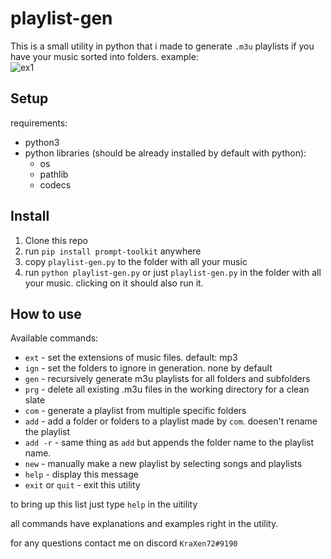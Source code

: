 # playlist-gen
  
This is a small utility in python that i made to generate ``.m3u`` playlists if you have your music sorted into folders. example:  
![ex1](https://cdn.discordapp.com/attachments/704792091955429426/813334438322765864/playlist_gen.png)
  
## Setup
requirements:
- python3
- python libraries (should be already installed by default with python):
    - os
    - pathlib
    - codecs
  
## Install
1. Clone this repo
2. run ``pip install prompt-toolkit`` anywhere
3. copy ``playlist-gen.py`` to the folder with all your music
4. run ``python playlist-gen.py`` or just ``playlist-gen.py`` in the folder with all your music. clicking on it should also run it.

## How to use
Available commands:
- ``ext`` - set the extensions of music files. default: mp3
- ``ign`` - set the folders to ignore in generation. none by default
- ``gen`` - recursively generate m3u playlists for all folders and subfolders
- ``prg`` - delete all existing .m3u files in the working directory for a clean slate
- ``com`` - generate a playlist from multiple specific folders
- ``add`` - add a folder or folders to a playlist made by ``com``. doesen't rename the playlist
- ``add -r`` - same thing as ``add`` but appends the folder name to the playlist name. 
- ``new`` - manually make a new playlist by selecting songs and playlists
- ``help`` - display this message
- ``exit`` or ``quit`` - exit this utility
  
to bring up this list just type ``help`` in the uitility

all commands have explanations and examples right in the utility.

for any questions contact me on discord ``KraXen72#9190``